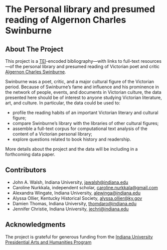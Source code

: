 # The Personal library and presumed reading of Algernon Charles Swinburne

## About The Project

This project is a [TEI](https://tei-c.org/release/doc/tei-p5-doc/en/html/index.html)-encoded bibliography—with links to full-text resources—of the personal library and presumed reading of Victorian poet and critic [Algernon Charles Swinburne](http://swinburneproject.org/). 

Swinburne was a poet, critic, and a major cultural figure of the Victorian period. Because of Swinburne’s fame and influence and his prominence in the network of people, events, and documents in Victorian culture, the data presented here should be of interest to anyone studying Victorian literature, art, and culture. In particular, the data could be used to:

- profile the reading habits of an important Victorian literary and cultural figure;
- compare Swinburne’s library with the libraries of other cultural figures;
- assemble a full-text corpus for computational text analysis of the content of a Victorian personal library;
- explore questions related to book history and readership.

More details about the project and the data will be including in a forthcoming data paper.

## Contributors

- John A. Walsh, Indiana University, [jawalsh@indiana.edu](mailto:jawalsh@indiana.edu)
- Caroline Nurkkala, independent scholar, [caroline.nurkkala@gmail.com](mailto:caroline.nurkkala@gmail.com)
- Alexandra Wingate, Indiana University, [alewinga@indiana.edu](mailto:alewinga@indiana.edu)
- Alyssa Ollier, Kentucky Historical Society, [alyssa.ollier@ky.gov](mailto:ollier@ky.gov)
- Damien Thomas, Indiana University, [thomdaro@indiana.edu](mailto:thomdaro@indiana.edu)
- Jennifer Christie, Indiana University, [jechri@indiana.edu](mailto:jechri@indiana.edu)

## Acknowledgments

The project is grateful for generous funding from the [Indiana University Presidential Arts and Humanities Program](https://research.iu.edu/funding-proposals/funding/opportunities/presidential-arts-humanities/index.html)
